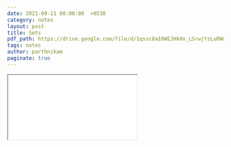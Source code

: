 ```yaml
---
date: 2021-09-11 00:00:00  +0530
category: notes
layout: post
title: Sets
pdf_path: https://drive.google.com/file/d/1qssc8aI6WEJHkHx_LSrwjYzLuRWnwAHj/preview?usp=sharing
tags: notes
author: parthnikam
paginate: true
---
```


<iframe class="embed-pdf" src="{{ page.pdf_path }}#toolbar=0" seamless="seamless" scrolling="no" style="overflow:hidden"></iframe>
